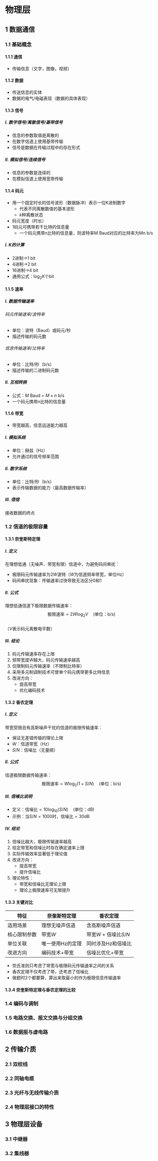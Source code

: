 # 物理层



## 1 数据通信


### 1.1 基础概念
#### 1.1.1 通信
- 传输信息（文字，图像，视频）

#### 1.1.2 数据
- 传送信息的实体
- 数据的电气/电磁表现（数据的具体表现）

#### 1.1.3 信号
##### Ⅰ. 数字信号/离散信号/基带信号
- 信息的参数取值是离散的
- 在数字信道上使用基带传输
- 信号是数据在传输过程中的存在形式

##### Ⅱ. 模拟信号/连续信号
- 信息的参数是连续的
- 在模拟信道上使用宽带传输

#### 1.1.4 码元

- 用一个固定时长的信号波形（数据脉冲）表示一位K进制数字
	- 代表不同离散数值的基本波形
	- $k$种离散状态
- 码元宽度（时长）
- 1码元可携带若干比特的信息量
	- 一个码元携带n比特的信息量，则波特率M Baud对应的比特率为Mn b/s

##### Ⅰ. K的计算
- 2进制→$1$ bit
- 4进制→$2$ bit
- 16进制→$4$ bit
- 通用公式：$\log_2 K$个bit

#### 1.1.5 速率
##### Ⅰ. 数据传输速率
###### 码元传输速率/波特率
- 单位：波特（Baud）或码元/秒
- 描述传输的码元数


###### 信息传输速率/比特率
- 单位：比特/秒（b/s）
- 描述传输的二进制码元数

##### Ⅱ. 互相转换

- 公式：$M$ Baud = $M \times n$ b/s
- 一个码元携带$n$比特的信息量


#### 1.1.6 带宽

- 带宽越高，信息运送能力越高


##### Ⅰ. 模拟系统
- 单位：赫兹（Hz）
- 允许通过的信号频率范围


##### Ⅱ. 数字系统
- 单位：比特/秒（b/s）
- 表示传输数据的能力（最高数据传输率）
##### Ⅲ. 信宿

接收数据的终点

### 1.2 信道的极限容量

#### 1.3.1 奈奎斯特定理
##### Ⅰ. 定义  
在理想低通（无噪声、带宽有限）信道中，为避免码间串扰：  
- 极限码元传输速率为$2W$波特（$W$为信道频率带宽，单位Hz）  
- 码间串扰现象：传输速率过快导致无法区分0和1  

##### Ⅱ. 公式  
理想低通信道下极限数据传输速率：  
$$ \text{极限速率} = 2W\log_2 V \quad (\text{单位：b/s}) $$  
（$V$表示码元离散电平数）

##### Ⅲ. 结论  
1. 码元传输速率存在上限  
2. 频带宽度$W$越大，码元传输速率越高  
3. 仅限制码元传输速率（不限制比特率）  
4. 采用多元制调制技术可使单个码元携带更多比特信息  
5. 改进方向：  
   - 提高带宽  
   - 优化编码技术  

#### 1.3.2 香农定理

##### Ⅰ. 定义  
带宽受限且有高斯噪声干扰的信道的极限传输速率：  
- 保证无差错传输的理论上限  
- $W$：信道带宽（Hz）  
- $S/N$：信噪比（无量纲）  

##### Ⅱ. 公式  
信道极限数据传输速率：  
$$ \text{极限速率} = W\log_2(1 + S/N) \quad (\text{单位：b/s}) $$  

##### Ⅲ. 信噪比说明  
- 定义：$\text{信噪比} = 10\log_{10}(S/N) \quad (\text{单位：dB})$  
- 示例：当$S/N=1000$时，信噪比$=30$dB  

##### Ⅳ. 结论  
1. 信噪比越大，极限传输速率越高  
2. 给定带宽和信噪比时存在确定速率上限  
3. 实际传输效率显著低于理论值  
4. 改进方向：  
   - 提高带宽  
   - 提升信噪比  
5. 理论特性：  
   - 带宽和信噪比无理论上限  
   - 理论上极限速率可无限提升  

#### 1.3.3 关键对比
| 特征               | 奈奎斯特定理                 | 香农定理                     |
|--------------------|----------------------------|----------------------------|
| 适用场景           | 理想无噪声信道              | 含高斯噪声信道              |
| 核心限制参数       | 带宽$W$                    | 带宽$W$ + 信噪比$S/N$       |
| 单位关联           | 唯一使用Hz的定理            | 同时涉及Hz和信噪比          |
| 改进方向           | 编码技术+带宽               | 信噪比优化+带宽             |

- 奈氏准则只考虑了带宽与极限码元传输速率之间的关系
- 香农定理不仅考虑了带，还考虑了信噪比
- 做题时2个都要算，算出来取最小的作为极限信息传输速率


#### 1.3.4 奈奎斯特定理与香农定理的比较

### 1.4 编码与调制


### 1.5 电路交换、报文交换与分组交换

### 1.6 数据报与虚电路









## 2 传输介质

### 2.1 双绞线


### 2.2 同轴电缆

### 2.3 光纤与无线传输介质


### 2.4 物理层接口的特性



## 3 物理层设备

### 3.1 中继器

### 3.2 集线器

